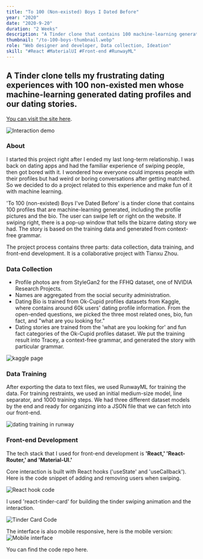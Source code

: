 ```yaml
---
title: "To 100 (Non-existed) Boys I Dated Before"
year: "2020"
date: "2020-9-20"
duration: "2 Weeks"
description: "A Tinder clone that contains 100 machine-learning generated dating profiles and stories that I 'encountered' before "
thumbnail: "/to-100-boys-thumbnail.webp"
role: "Web designer and developer, Data collection, Ideation"
skill: "#React #MaterialUI #Front-end #RunwayML"
---
```


## A Tinder clone tells my frustrating dating experiences with 100 non-existed men whose machine-learning generated dating profiles and our dating stories.

[You can visit the site here](http://to-100-boys-i-dated.netlify.app/).

![Interaction demo](/to-100-boys/interaction.gif)

### About

I started this project right after I ended my last long-term relationship. I was back on dating apps and had the familiar experience of swiping people, then got bored with it. I wondered how everyone could impress people with their profiles but had weird or boring conversations after getting matched. So we decided to do a project related to this experience and make fun of it with machine learning.

'To 100 (non-existed) Boys I've Dated Before' is a tinder clone that contains 100 profiles that are machine-learning generated, including the profile pictures and the bio. The user can swipe left or right on the website. If swiping right, there is a pop-up window that tells the bizarre dating story we had. The story is based on the training data and generated from context-free grammar.

The project process contains three parts: data collection, data training, and front-end development. It is a collaborative project with Tianxu Zhou.

### Data Collection

- Profile photos are from StyleGan2 for the FFHQ dataset, one of NVIDIA Research Projects.
- Names are aggregated from the social security administration.
- Dating Bio is trained from Ok-Cupid profiles datasets from Kaggle, where contains around 60k users' dating profile information. From the open-ended questions, we picked the three most related ones, bio, fun fact, and "what are you looking for."
- Dating stories are trained from the 'what are you looking for' and fun fact categories of the Ok-Cupid profiles dataset. We put the training result into Tracey, a context-free grammar, and generated the story with particular grammar.

![kaggle page](/to-100-boys/kaggle.png)

### Data Training

After exporting the data to text files, we used RunwayML for training the data. For training restraints, we used an initial medium-size model, line separator, and 1000 training steps. We had three different dataset models by the end and ready for organizing into a JSON file that we can fetch into our front-end.

![dating training in runway](/to-100-boys/runway-training.png)

### Front-end Development

The tech stack that I used for front-end development is **'React,' 'React-Router,' and 'Material-UI.'**

Core interaction is built with React hooks ('useState' and 'useCallback'). Here is the code snippet of adding and removing users when swiping.

![React hook code](/to-100-boys/react-hooks-snippet.png)

I used 'react-tinder-card' for building the tinder swiping animation and the interaction.

![Tinder Card Code](/to-100-boys/tinder-card.png)

The interface is also mobile responsive, here is the mobile version:
![Mobile interface](/to-100-boys/mobile.png)

You can find the code repo here.
